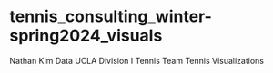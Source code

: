 # tennis_consulting_winter-spring2024_visuals

Nathan Kim Data UCLA Division I Tennis Team Tennis Visualizations
